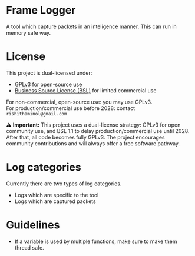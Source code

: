 # Frame Logger
A tool which capture packets in an inteligence manner. This can run in memory safe way.

# License

This project is dual-licensed under:

- [GPLv3](./LICENSE.gpl) for open-source use
- [Business Source License (BSL)](./LICENSE.bsl) for limited commercial use

For non-commercial, open-source use: you may use GPLv3.  
For production/commercial use before 2028: contact `rishithaminol@gmail.com`

⚠️ **Important:** This project uses a dual-license strategy: GPLv3 for open community use, and BSL 1.1 to delay production/commercial use until 2028. After that, all code becomes fully GPLv3. The project encourages community contributions and will always offer a free software pathway.

# Log categories
Currently there are two types of log categories.

* Logs which are specific to the tool
* Logs which are captured packets

# Guidelines

* If a variable is used by multiple functions, make sure to make them thread safe.

